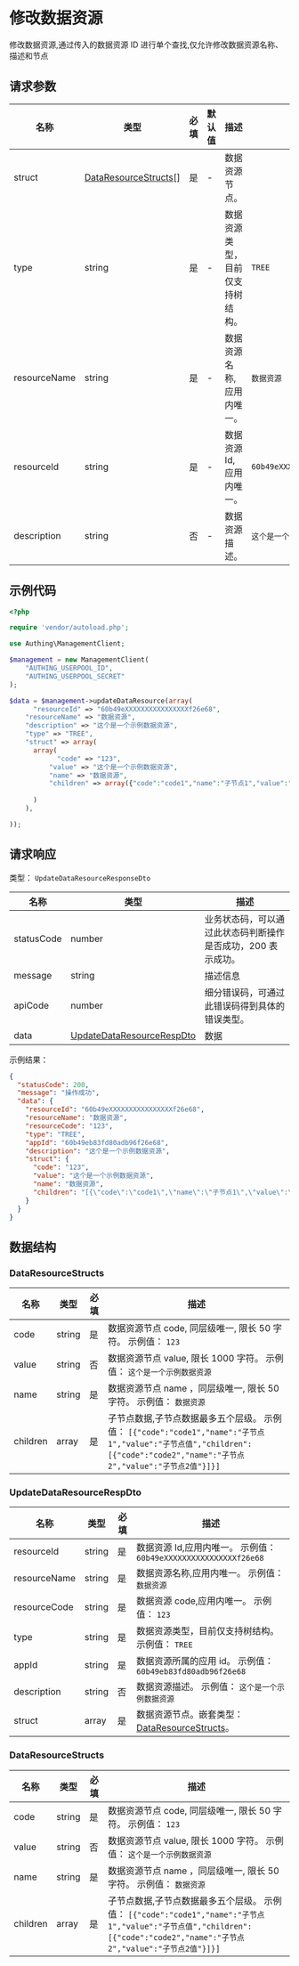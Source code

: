 # 修改数据资源

<!--
  警告⚠️：
  不要直接修改该文档，
  https://github.com/Authing/authing-docs-factory
  使用该项目进行生成
-->

<LastUpdated />

修改数据资源,通过传入的数据资源 ID 进行单个查找,仅允许修改数据资源名称、描述和节点

## 请求参数

| 名称 | 类型 | 必填 | 默认值 | 描述 | 示例值 |
| ---- | ---- | ---- | ---- | ---- | ---- |
| struct | <a href="#DataResourceStructs">DataResourceStructs[]</a> | 是 | - | 数据资源节点。   |  |
| type | string | 是 | - | 数据资源类型，目前仅支持树结构。   | `TREE` |
| resourceName | string | 是 | - | 数据资源名称,应用内唯一。   | `数据资源` |
| resourceId | string | 是 | - | 数据资源 Id,应用内唯一。   | `60b49eXXXXXXXXXXXXXXXXf26e68` |
| description | string | 否 | - | 数据资源描述。   | `这个是一个示例数据资源` |


## 示例代码

```php
<?php

require 'vendor/autoload.php';

use Authing\ManagementClient;

$management = new ManagementClient(
    "AUTHING_USERPOOL_ID",
    "AUTHING_USERPOOL_SECRET"
);

$data = $management->updateDataResource(array(
      "resourceId" => "60b49eXXXXXXXXXXXXXXXXf26e68",
    "resourceName" => "数据资源",
    "description" => "这个是一个示例数据资源",
    "type" => "TREE",
    "struct" => array(
      array(
            "code" => "123",
          "value" => "这个是一个示例数据资源",
          "name" => "数据资源",
          "children" => array({"code":"code1","name":"子节点1","value":"子节点值","children":[{"code":"code2","name":"子节点2","value":"子节点2值"})}],
      
      )
    ),

));
```


## 请求响应

类型： `UpdateDataResourceResponseDto`

| 名称 | 类型 | 描述 |
| ---- | ---- | ---- |
| statusCode | number | 业务状态码，可以通过此状态码判断操作是否成功，200 表示成功。 |
| message | string | 描述信息 |
| apiCode | number | 细分错误码，可通过此错误码得到具体的错误类型。 |
| data | <a href="#UpdateDataResourceRespDto">UpdateDataResourceRespDto</a> | 数据 |



示例结果：

```json
{
  "statusCode": 200,
  "message": "操作成功",
  "data": {
    "resourceId": "60b49eXXXXXXXXXXXXXXXXf26e68",
    "resourceName": "数据资源",
    "resourceCode": "123",
    "type": "TREE",
    "appId": "60b49eb83fd80adb96f26e68",
    "description": "这个是一个示例数据资源",
    "struct": {
      "code": "123",
      "value": "这个是一个示例数据资源",
      "name": "数据资源",
      "children": "[{\"code\":\"code1\",\"name\":\"子节点1\",\"value\":\"子节点值\",\"children\":[{\"code\":\"code2\",\"name\":\"子节点2\",\"value\":\"子节点2值\"}]}]"
    }
  }
}
```

## 数据结构


### <a id="DataResourceStructs"></a> DataResourceStructs

| 名称 | 类型 | 必填 | 描述 |
| ---- |  ---- | ---- | ---- |
| code | string | 是 | 数据资源节点 code, 同层级唯一, 限长 50 字符。 示例值： `123`  |
| value | string | 否 | 数据资源节点 value, 限长 1000 字符。 示例值： `这个是一个示例数据资源`  |
| name | string | 是 | 数据资源节点 name ，同层级唯一, 限长 50 字符。 示例值： `数据资源`  |
| children | array | 是 | 子节点数据,子节点数据最多五个层级。 示例值： `[{"code":"code1","name":"子节点1","value":"子节点值","children":[{"code":"code2","name":"子节点2","value":"子节点2值"}]}]`  |


### <a id="UpdateDataResourceRespDto"></a> UpdateDataResourceRespDto

| 名称 | 类型 | 必填 | 描述 |
| ---- |  ---- | ---- | ---- |
| resourceId | string | 是 | 数据资源 Id,应用内唯一。 示例值： `60b49eXXXXXXXXXXXXXXXXf26e68`  |
| resourceName | string | 是 | 数据资源名称,应用内唯一。 示例值： `数据资源`  |
| resourceCode | string | 是 | 数据资源 code,应用内唯一。 示例值： `123`  |
| type | string | 是 | 数据资源类型，目前仅支持树结构。 示例值： `TREE`  |
| appId | string | 是 | 数据资源所属的应用 id。 示例值： `60b49eb83fd80adb96f26e68`  |
| description | string | 否 | 数据资源描述。 示例值： `这个是一个示例数据资源`  |
| struct | array | 是 | 数据资源节点。嵌套类型：<a href="#DataResourceStructs">DataResourceStructs</a>。   |


### <a id="DataResourceStructs"></a> DataResourceStructs

| 名称 | 类型 | 必填 | 描述 |
| ---- |  ---- | ---- | ---- |
| code | string | 是 | 数据资源节点 code, 同层级唯一, 限长 50 字符。 示例值： `123`  |
| value | string | 否 | 数据资源节点 value, 限长 1000 字符。 示例值： `这个是一个示例数据资源`  |
| name | string | 是 | 数据资源节点 name ，同层级唯一, 限长 50 字符。 示例值： `数据资源`  |
| children | array | 是 | 子节点数据,子节点数据最多五个层级。 示例值： `[{"code":"code1","name":"子节点1","value":"子节点值","children":[{"code":"code2","name":"子节点2","value":"子节点2值"}]}]`  |


